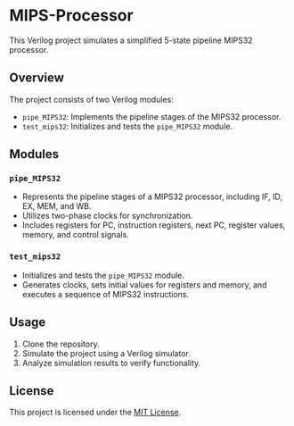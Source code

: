 # MIPS-Processor


This Verilog project simulates a simplified 5-state pipeline MIPS32 processor.

## Overview

The project consists of two Verilog modules:
- `pipe_MIPS32`: Implements the pipeline stages of the MIPS32 processor.
- `test_mips32`: Initializes and tests the `pipe_MIPS32` module.

## Modules

### `pipe_MIPS32`
- Represents the pipeline stages of a MIPS32 processor, including IF, ID, EX, MEM, and WB.
- Utilizes two-phase clocks for synchronization.
- Includes registers for PC, instruction registers, next PC, register values, memory, and control signals.

### `test_mips32`
- Initializes and tests the `pipe_MIPS32` module.
- Generates clocks, sets initial values for registers and memory, and executes a sequence of MIPS32 instructions.

## Usage

1. Clone the repository.
2. Simulate the project using a Verilog simulator.
3. Analyze simulation results to verify functionality.

## License

This project is licensed under the [MIT License](LICENSE).

